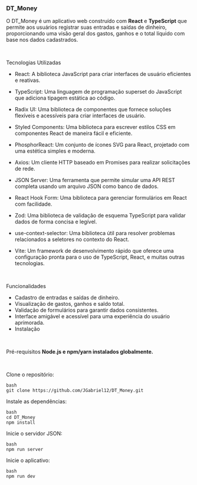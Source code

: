 ### DT_Money

O DT_Money é um aplicativo web construído com **React** e **TypeScript** que permite aos usuários registrar suas entradas e saídas de dinheiro, proporcionando uma visão geral dos gastos, ganhos e o total líquido com base nos dados cadastrados.

<br>

Tecnologias Utilizadas

- React: A biblioteca JavaScript para criar interfaces de usuário eficientes e reativas.

- TypeScript: Uma linguagem de programação superset do JavaScript que adiciona tipagem estática ao código.

- Radix UI: Uma biblioteca de componentes que fornece soluções flexíveis e acessíveis para criar interfaces de usuário.

- Styled Components: Uma biblioteca para escrever estilos CSS em componentes React de maneira fácil e eficiente.

- PhosphorReact: Um conjunto de ícones SVG para React, projetado com uma estética simples e moderna.

- Axios: Um cliente HTTP baseado em Promises para realizar solicitações de rede.

- JSON Server: Uma ferramenta que permite simular uma API REST completa usando um arquivo JSON como banco de dados.

- React Hook Form: Uma biblioteca para gerenciar formulários em React com facilidade.

- Zod: Uma biblioteca de validação de esquema TypeScript para validar dados de forma concisa e legível.

- use-context-selector: Uma biblioteca útil para resolver problemas relacionados a seletores no contexto do React.

- Vite: Um framework de desenvolvimento rápido que oferece uma configuração pronta para o uso de TypeScript, React, e muitas outras tecnologias.

<br>

Funcionalidades

- Cadastro de entradas e saídas de dinheiro.
- Visualização de gastos, ganhos e saldo total.
- Validação de formulários para garantir dados consistentes.
- Interface amigável e acessível para uma experiência do usuário aprimorada.
- Instalação

<br>

Pré-requisitos
**Node.js e npm/yarn instalados globalmente.**

<br>

Clone o repositório:

```
bash
git clone https://github.com/JGabriel12/DT_Money.git
```

Instale as dependências:

```
bash
cd DT_Money
npm install
```

Inicie o servidor JSON:

```
bash
npm run server
```

Inicie o aplicativo:

```
bash
npm run dev
```
